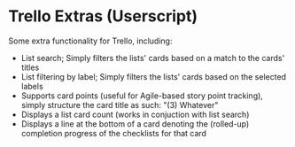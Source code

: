 # Trello Extras (Userscript)

Some extra functionality for Trello, including:

- List search; Simply filters the lists' cards based on a match to the cards' titles
- List filtering by label; Simply filters the lists' cards based on the selected labels
- Supports card points (useful for Agile-based story point tracking), simply structure the card title as such: "(3) Whatever"
- Displays a list card count (works in conjuction with list search)
- Displays a line at the bottom of a card denoting the (rolled-up) completion progress of the checklists for that card

